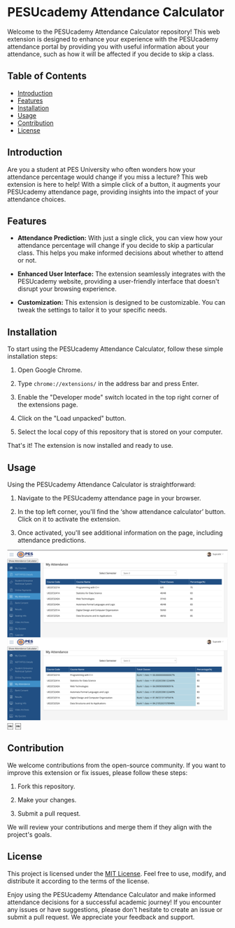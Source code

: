 
# PESUcademy Attendance Calculator

Welcome to the PESUcademy Attendance Calculator repository! This web extension is designed to enhance your experience with the PESUcademy attendance portal by providing you with useful information about your attendance, such as how it will be affected if you decide to skip a class.

## Table of Contents

- [Introduction](#introduction)
- [Features](#features)
- [Installation](#installation)
- [Usage](#usage)
- [Contribution](#contribution)
- [License](#license)

## Introduction

Are you a student at PES University who often wonders how your attendance percentage would change if you miss a lecture? This web extension is here to help! With a simple click of a button, it augments your PESUcademy attendance page, providing insights into the impact of your attendance choices.

## Features

- **Attendance Prediction:** With just a single click, you can view how your attendance percentage will change if you decide to skip a particular class. This helps you make informed decisions about whether to attend or not.

- **Enhanced User Interface:** The extension seamlessly integrates with the PESUcademy website, providing a user-friendly interface that doesn't disrupt your browsing experience.

- **Customization:** This extension is designed to be customizable. You can tweak the settings to tailor it to your specific needs.

## Installation

To start using the PESUcademy Attendance Calculator, follow these simple installation steps:

1. Open Google Chrome.

2. Type `chrome://extensions/` in the address bar and press Enter.

3. Enable the "Developer mode" switch located in the top right corner of the extensions page.

4. Click on the "Load unpacked" button.

5. Select the local copy of this repository that is stored on your computer.

That's it! The extension is now installed and ready to use.

## Usage

Using the PESUcademy Attendance Calculator is straightforward:

1. Navigate to the PESUcademy attendance page in your browser.

2. In the top left corner, you'll find the ‘show attendance calculator’ button. Click on it to activate the extension.

3. Once activated, you'll see additional information on the page, including attendance predictions.

![Alt text](image.png)
![Alt text](image-1.png)
￼
￼
## Contribution

We welcome contributions from the open-source community. If you want to improve this extension or fix issues, please follow these steps:

1. Fork this repository.

2. Make your changes.

3. Submit a pull request.

We will review your contributions and merge them if they align with the project's goals.

## License

This project is licensed under the [MIT License](LICENSE). Feel free to use, modify, and distribute it according to the terms of the license.

Enjoy using the PESUcademy Attendance Calculator and make informed attendance decisions for a successful academic journey! If you encounter any issues or have suggestions, please don't hesitate to create an issue or submit a pull request. We appreciate your feedback and support.